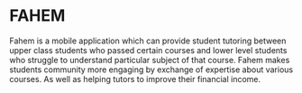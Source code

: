 # FAHEM
Fahem is a mobile application which can provide student tutoring between upper class students who passed certain courses and lower level students who struggle to understand particular subject of that course. Fahem makes students community more engaging by exchange of expertise about various courses. As well as helping tutors to improve their financial income.
